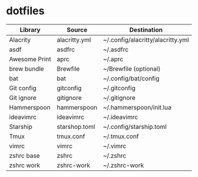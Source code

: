 # dotfiles

| Library      | Source        | Destination                       |
| ------------ | ------------- | --------------------------------- |
| Alacrity     | alacritty.yml | ~/.config/alacritty/alacritty.yml |
| asdf         | asdfrc        | ~/.asdfrc                         |
| Awesome Print| aprc          | ~/.aprc                           |
| brew bundle  | Brewfile      | ~/Brewfile (optional)             |
| bat          | bat           | ~/.config/bat/config              |
| Git config   | gitconfig     | ~/.gitconfig                      |
| Git ignore   | gitignore     | ~/.gitignore                      |
| Hammerspoon  | hammerspoon   | ~/.hammerspoon/init.lua           |
| ideavimrc    | ideavimrc     | ~/.ideavimrc                      |
| Starship     | starshop.toml | ~/.config/starship.toml           |
| Tmux         | tmux.conf     | ~/.tmux.conf                      |
| vimrc        | vimrc         | ~/.vimrc                          |
| zshrc base   | zshrc         | ~/.zshrc                          |
| zshrc work   | zshrc-work    | ~/.zshrc-work                     |

